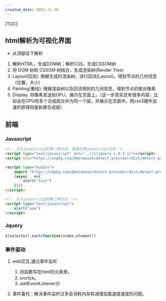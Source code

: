 ```yaml
---
created_date: 2021-11-30
---
```


[TOC]

## html解析为可视化界面
- 从顶部往下解析
1. 解析HTML，生成DOM树；解析CSS，生成CSSOM树
2. 将 DOM 树和 CSSOM 树结合，生成渲染树(Render Tree)
3. Layout(回流): 根据生成的渲染树，进行回流(Layout)，得到节点的几何信息（位置，大小）
4. Painting(重绘): 根据渲染树以及回流得到的几何信息，得到节点的绝对像素
5. Display: 将像素发送给GPU，展示在页面上。（这一步其实还有很多内容，比如会在GPU将多个合成层合并为同一个层，并展示在页面中。而css3硬件加速的原理则是新建合成层）

## 前端
### Javascript
```html
<!-- 引入javascritp的第一种方式，直接引用javascript文件-->
<script type="text/javascript" src="../js/jquery-1.8.3.js"></script>
<script src="https://unpkg.com/@metamask/detect-provider/dist/detect-provider.min.js"></script>

<script type="module">
    import "https://unpkg.com/@metamask/detect-provider/dist/detect-provider.min.js";
    (async _ =>{ 
        alert("test")
    })()
</script>

<!-- 引入javascritp的第二种方式 -->
<script type="text/javascript">
    alert("aaa")
</script>
```


### Jquery
```js
$(selector).each(function(index,element))
```

### 事件驱动
1. web交互,通过事件监听
    1. 将函数写在html的元素里。
    2. onclick。
    3. addEventListener(0

2. 事件委托：解决事件监听过多会消耗内存和减慢加载速度速度的问题。
